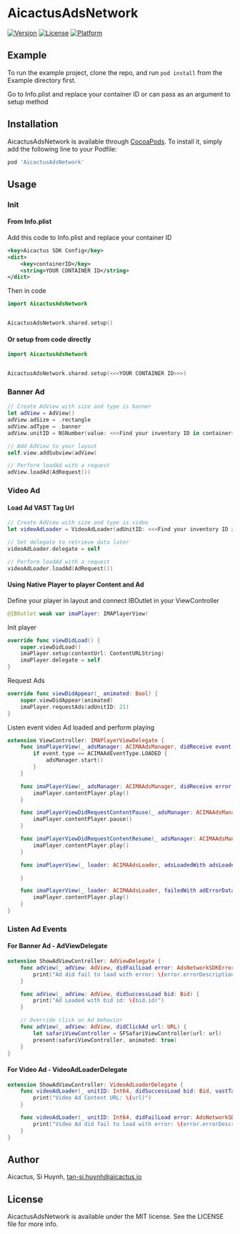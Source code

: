 # AicactusAdsNetwork

[![Version](https://img.shields.io/cocoapods/v/AicactusAdsNetwork.svg?style=flat)](https://cocoapods.org/pods/AicactusAdsNetwork)
[![License](https://img.shields.io/cocoapods/l/AicactusAdsNetwork.svg?style=flat)](https://cocoapods.org/pods/AicactusAdsNetwork)
[![Platform](https://img.shields.io/cocoapods/p/AicactusAdsNetwork.svg?style=flat)](https://cocoapods.org/pods/AicactusAdsNetwork)

## Example

To run the example project, clone the repo, and run `pod install` from the Example directory first.

Go to Info.plist and replace your container ID or can pass as an argument to setup method

## Installation

AicactusAdsNetwork is available through [CocoaPods](https://cocoapods.org). To install
it, simply add the following line to your Podfile:

```ruby
pod 'AicactusAdsNetwork'
```

## Usage

### Init

#### From Info.plist

Add this code to Info.plist and replace your container ID

```xml
<key>Aicactus SDK Config</key>
<dict>
	<key>containerID</key>
	<string>YOUR CONTAINER ID</string>
</dict>
```
Then in code

```swift
import AicactusAdsNetwork


AicactusAdsNetwork.shared.setup()
```

#### Or setup from code directly

```swift
import AicactusAdsNetwork


AicactusAdsNetwork.shared.setup(<<<YOUR CONTAINER ID>>>)
```

### Banner Ad

```swift
// Create AdView with size and type is banner
let adView = AdView()
adView.adSize = .rectangle
adView.adType = .banner
adView.unitID = NSNumber(value: <<<Find your inventory ID in container>>>)

// Add AdView to your layout
self.view.addSubview(adView)

// Perform loadAd with a request
adView.loadAd(AdRequest())
```

### Video Ad

#### Load Ad VAST Tag Url

```swift
// Create AdView with size and type is video
let videoAdLoader = VideoAdLoader(adUnitID: <<<Find your inventory ID in container>>>, adSize: .video)

// Set delegate to retrieve data later
videoAdLoader.delegate = self

// Perform loadAd with a request
videoAdLoader.loadAd(AdRequest())

```

#### Using Native Player to player Content and Ad

Define your player in layout and connect IBOutlet in your ViewController
```swift
@IBOutlet weak var imaPlayer: IMAPlayerView!
```

Init player
```swift
override func viewDidLoad() {
    super.viewDidLoad()
    imaPlayer.setup(contentUrl: ContentURLString)
    imaPlayer.delegate = self
}
```

Request Ads
```swift
override func viewDidAppear(_ animated: Bool) {
    super.viewDidAppear(animated)
    imaPlayer.requestAds(adUnitID: 21)
}
```

Listen event video Ad loaded and perform playing

```swift
extension ViewController: IMAPlayerViewDelegate {
    func imaPlayerView(_ adsManager: ACIMAAdsManager, didReceive event: ACIMAAdEvent) {
        if event.type == ACIMAAdEventType.LOADED {
            adsManager.start()
        }
    }

    func imaPlayerView(_ adsManager: ACIMAAdsManager, didReceive error: ACIMAAdError) {
        imaPlayer.contentPlayer.play()
    }

    func imaPlayerViewDidRequestContentPause(_ adsManager: ACIMAAdsManager) {
        imaPlayer.contentPlayer.pause()
    }

    func imaPlayerViewDidRequestContentResume(_ adsManager: ACIMAAdsManager) {
        imaPlayer.contentPlayer.play()
    }

    func imaPlayerView(_ loader: ACIMAAdsLoader, adsLoadedWith adsLoadedData: ACIMAAdsLoadedData) {

    }

    func imaPlayerView(_ loader: ACIMAAdsLoader, failedWith adErrorData: ACIMAAdLoadingErrorData) {
        imaPlayer.contentPlayer.play()
    }
}
```

### Listen Ad Events

#### For Banner Ad - AdViewDelegate
```swift
extension ShowAdViewController: AdViewDelegate {
    func adView(_ adView: AdView, didFailLoad error: AdsNetworkSDKError) {
        print("Ad did fail to load with error: \(error.errorDescription ?? "Unknown")")
    }

    func adView(_ adView: AdView, didSuccessLoad bid: Bid) {
        print("Ad Loaded with bid id: \(bid.id)")
    }

	// Override click on Ad behavior
	func adView(_ adView: AdView, didClickAd url: URL) {
        let safariViewController = SFSafariViewController(url: url)
        present(safariViewController, animated: true)
    }
}
```

#### For Video Ad - VideoAdLoaderDelegate
```swift
extension ShowAdViewController: VideoAdLoaderDelegate {
    func videoAdLoader(_ unitID: Int64, didSuccessLoad bid: Bid, vastTagURL url: String) {
        print("Video Ad Content URL: \(url)")
    }

    func videoAdLoader(_ unitID: Int64, didFailLoad error: AdsNetworkSDKError) {
        print("Video Ad did fail to load with error: \(error.errorDescription ?? "Unknown")")
    }
}
```

## Author

Aicactus, Si Huynh, tan-si.huynh@aicactus.io

## License

AicactusAdsNetwork is available under the MIT license. See the LICENSE file for more info.
